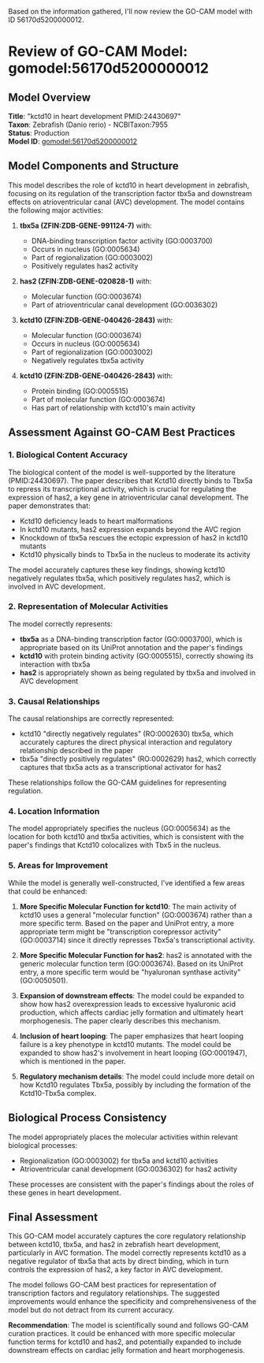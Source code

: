 Based on the information gathered, I'll now review the GO-CAM model with ID 56170d5200000012.

# Review of GO-CAM Model: gomodel:56170d5200000012

## Model Overview

**Title**: "kctd10 in heart development PMID:24430697"  
**Taxon**: Zebrafish (Danio rerio) - NCBITaxon:7955  
**Status**: Production  
**Model ID**: [gomodel:56170d5200000012](https://bioregistry.io/go.model:56170d5200000012)

## Model Components and Structure

This model describes the role of kctd10 in heart development in zebrafish, focusing on its regulation of the transcription factor tbx5a and downstream effects on atrioventricular canal (AVC) development. The model contains the following major activities:

1. **tbx5a (ZFIN:ZDB-GENE-991124-7)** with:
   - DNA-binding transcription factor activity (GO:0003700)
   - Occurs in nucleus (GO:0005634)
   - Part of regionalization (GO:0003002)
   - Positively regulates has2 activity

2. **has2 (ZFIN:ZDB-GENE-020828-1)** with:
   - Molecular function (GO:0003674)
   - Part of atrioventricular canal development (GO:0036302)

3. **kctd10 (ZFIN:ZDB-GENE-040426-2843)** with:
   - Molecular function (GO:0003674)
   - Occurs in nucleus (GO:0005634)
   - Part of regionalization (GO:0003002)
   - Negatively regulates tbx5a activity

4. **kctd10 (ZFIN:ZDB-GENE-040426-2843)** with:
   - Protein binding (GO:0005515)
   - Part of molecular function (GO:0003674)
   - Has part of relationship with kctd10's main activity

## Assessment Against GO-CAM Best Practices

### 1. Biological Content Accuracy

The biological content of the model is well-supported by the literature (PMID:24430697). The paper describes that Kctd10 directly binds to Tbx5a to repress its transcriptional activity, which is crucial for regulating the expression of has2, a key gene in atrioventricular canal development. The paper demonstrates that:

- Kctd10 deficiency leads to heart malformations
- In kctd10 mutants, has2 expression expands beyond the AVC region
- Knockdown of tbx5a rescues the ectopic expression of has2 in kctd10 mutants
- Kctd10 physically binds to Tbx5a in the nucleus to moderate its activity

The model accurately captures these key findings, showing kctd10 negatively regulates tbx5a, which positively regulates has2, which is involved in AVC development.

### 2. Representation of Molecular Activities

The model correctly represents:

- **tbx5a** as a DNA-binding transcription factor (GO:0003700), which is appropriate based on its UniProt annotation and the paper's findings
- **kctd10** with protein binding activity (GO:0005515), correctly showing its interaction with tbx5a
- **has2** is appropriately shown as being regulated by tbx5a and involved in AVC development

### 3. Causal Relationships

The causal relationships are correctly represented:

- kctd10 "directly negatively regulates" (RO:0002630) tbx5a, which accurately captures the direct physical interaction and regulatory relationship described in the paper
- tbx5a "directly positively regulates" (RO:0002629) has2, which correctly captures that tbx5a acts as a transcriptional activator for has2

These relationships follow the GO-CAM guidelines for representing regulation.

### 4. Location Information

The model appropriately specifies the nucleus (GO:0005634) as the location for both kctd10 and tbx5a activities, which is consistent with the paper's findings that Kctd10 colocalizes with Tbx5 in the nucleus.

### 5. Areas for Improvement

While the model is generally well-constructed, I've identified a few areas that could be enhanced:

1. **More Specific Molecular Function for kctd10**: The main activity of kctd10 uses a general "molecular function" (GO:0003674) rather than a more specific term. Based on the paper and UniProt entry, a more appropriate term might be "transcription corepressor activity" (GO:0003714) since it directly represses Tbx5a's transcriptional activity.

2. **More Specific Molecular Function for has2**: has2 is annotated with the generic molecular function term (GO:0003674). Based on its UniProt entry, a more specific term would be "hyaluronan synthase activity" (GO:0050501).

3. **Expansion of downstream effects**: The model could be expanded to show how has2 overexpression leads to excessive hyaluronic acid production, which affects cardiac jelly formation and ultimately heart morphogenesis. The paper clearly describes this mechanism.

4. **Inclusion of heart looping**: The paper emphasizes that heart looping failure is a key phenotype in kctd10 mutants. The model could be expanded to show has2's involvement in heart looping (GO:0001947), which is mentioned in the paper.

5. **Regulatory mechanism details**: The model could include more detail on how Kctd10 regulates Tbx5a, possibly by including the formation of the Kctd10-Tbx5a complex.

## Biological Process Consistency

The model appropriately places the molecular activities within relevant biological processes:

- Regionalization (GO:0003002) for tbx5a and kctd10 activities
- Atrioventricular canal development (GO:0036302) for has2 activity

These processes are consistent with the paper's findings about the roles of these genes in heart development.

## Final Assessment

This GO-CAM model accurately captures the core regulatory relationship between kctd10, tbx5a, and has2 in zebrafish heart development, particularly in AVC formation. The model correctly represents kctd10 as a negative regulator of tbx5a that acts by direct binding, which in turn controls the expression of has2, a key factor in AVC development.

The model follows GO-CAM best practices for representation of transcription factors and regulatory relationships. The suggested improvements would enhance the specificity and comprehensiveness of the model but do not detract from its current accuracy.

**Recommendation**: The model is scientifically sound and follows GO-CAM curation practices. It could be enhanced with more specific molecular function terms for kctd10 and has2, and potentially expanded to include downstream effects on cardiac jelly formation and heart morphogenesis.